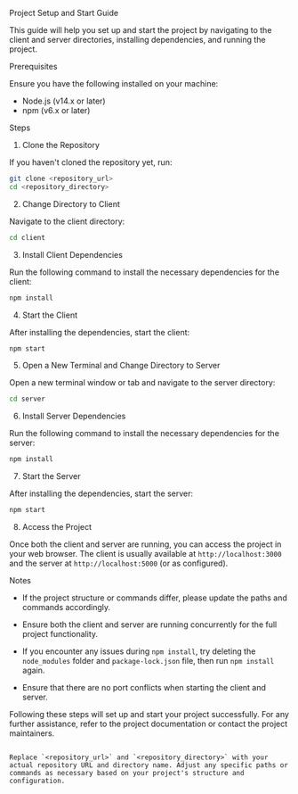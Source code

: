 
Project Setup and Start Guide

This guide will help you set up and start the project by navigating to the client and server directories, installing dependencies, and running the project.

Prerequisites

Ensure you have the following installed on your machine:
- Node.js (v14.x or later)
- npm (v6.x or later)

Steps

1. Clone the Repository

If you haven't cloned the repository yet, run:

```sh
git clone <repository_url>
cd <repository_directory>
```

2. Change Directory to Client

Navigate to the client directory:

```sh
cd client
```

3. Install Client Dependencies

Run the following command to install the necessary dependencies for the client:

```sh
npm install
```

4. Start the Client

After installing the dependencies, start the client:

```sh
npm start
```

5. Open a New Terminal and Change Directory to Server

Open a new terminal window or tab and navigate to the server directory:

```sh
cd server
```

6. Install Server Dependencies

Run the following command to install the necessary dependencies for the server:

```sh
npm install
```

7. Start the Server

After installing the dependencies, start the server:

```sh
npm start
```

8. Access the Project

Once both the client and server are running, you can access the project in your web browser. The client is usually available at `http://localhost:3000` and the server at `http://localhost:5000` (or as configured).

Notes

- If the project structure or commands differ, please update the paths and commands accordingly.
- Ensure both the client and server are running concurrently for the full project functionality.

- If you encounter any issues during `npm install`, try deleting the `node_modules` folder and `package-lock.json` file, then run `npm install` again.
- Ensure that there are no port conflicts when starting the client and server.

Following these steps will set up and start your project successfully. For any further assistance, refer to the project documentation or contact the project maintainers.

```

Replace `<repository_url>` and `<repository_directory>` with your actual repository URL and directory name. Adjust any specific paths or commands as necessary based on your project's structure and configuration.
